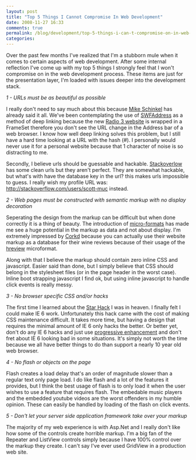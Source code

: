 ```yaml
---
layout: post
title: "Top 5 Things I Cannot Compromise In Web Development"
date: 2008-11-27 16:33
comments: true
permalink: /blog/development/top-5-things-i-can-t-compromise-on-in-web-development/
categories: 
---
```

Over the past few months I've realized that I'm a stubborn mule when it comes to certain aspects of web development. After some internal reflection I've come up with my top 5 things I strongly feel that I won't compromise on in the web development process. These items are just for the presentation layer, I'm loaded with issues deeper into the development stack.

<!-- more -->

*1 - URLs must be as beautiful as possible*

I really don't need to say much about this because [Mike Schinkel](http://mikeschinkel.com/blog/welldesignedurlsarebeautiful/) has already said it all. We've been contemplating the use of [SWFAddress](http://www.asual.com/swfaddress/) as a method of deep linking because the new [Radio 3 website](http://radio3.cbc.ca/) is wrapped in a FrameSet therefore you don't see the URL change in the Address bar of a web browser. I know how well deep linking solves this problem, but I still have a hard time looking at a URL with the hash (#). I personally would never use it for a personal website because that 1 character of noise is so distracting to me.

Secondly, I believe urls should be guessable and hackable. [Stackoverlow](http://stackoverflow.com/) has some clean urls but they aren't perfect. They are somewhat hackable, but what's with have the database key in the url? this makes urls impossible to guess. I really wish my profile URL was: http://stackoverflow.com/users/scott-muc instead.

*2 - Web pages must be constructed with semantic markup with no display decoration*

Seperating the design from the markup can be difficult but when done correctly it is a thing of beauty. The introduction of [micro-formats](http://microformats.org/) has made me see a huge potential in the markup as data and not about display. I'm extremely impressed by [Corkd](http://content.corkd.com/) because you can actually use their website markup as a database for their wine reviews because of their usage of the [hreview](http://microformats.org/wiki/hreview) microformat.

Along with that I believe the markup should contain zero inline CSS and javascript. Easier said than done, but I simply believe that CSS should belong in the stylesheet files (or in the page header in the worst case). Inline boot strapping javascript I find ok, but using inline javascript to handle click events is really messy.

*3 - No browser specific CSS and/or hacks*

The first time I learned about the [Star Hack](http://css-discuss.incutio.com/wiki/Star_Html_Hack) I was in heaven. I finally felt I could make IE 6 work. Unfortunately this hack came with the cost of making CSS maintenance difficult. It takes more time, but having a design that requires the minimal amount of IE 6 only hacks the better. Or better yet, don't do any IE 6 hacks and just use [progressive enhancement](http://www.alistapart.com/articles/progressiveenhancementwithcss) and don't fret about IE 6 looking bad in some situations. It's simply not worth the time because we all have better things to do than support a nearly 10 year old web browser.

*4 - No flash or objects on the page*

Flash creates a load delay that's an order of magnitude slower than a regular text only page load. I do like flash and a lot of the features it provides, but I think the best usage of flash is to only load it when the user wishes to use a feature that requires flash. The embedable music players and the embedded youtube videos are the worst offenders in my humble opinion. These can easily be handled by loading of the flash on click events.

*5 - Don't let your server side application framework take over your markup*

The majority of my web experience is with Asp.Net and I really don't like how some of the controls create horrible markup. I'm a big fan of the Repeater and ListView controls simply because I have 100% control over the markup they create. I can't say I've ever used GridView in a production web site.

